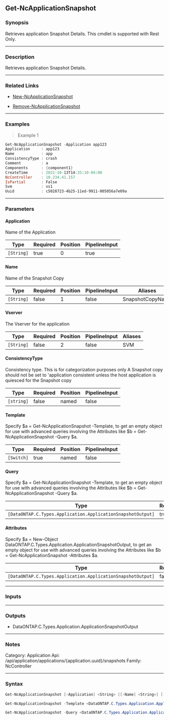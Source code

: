 Get-NcApplicationSnapshot
-------------------------

### Synopsis
Retrieves application Snapshot Details. This cmdlet is supported with Rest Only.

---

### Description

Retrieves application Snapshot Details.

---

### Related Links
* [New-NcApplicationSnapshot](New-NcApplicationSnapshot)

* [Remove-NcApplicationSnapshot](Remove-NcApplicationSnapshot)

---

### Examples
> Example 1

```PowerShell
Get-NcApplicationSnapshot -Application app123
Application     : app123
Name            : app
ConsistencyType : crash
Comment         : a
Components      : {component1}
CreateTime      : 2022-10-13T14:35:10-04:00
NcController    : 10.234.41.157
IsPartial       : False
Svm             : vs1
Uuid            : c5028723-4b25-11ed-9911-005056a7e09a

```

---

### Parameters
#### **Application**
Name of the Application

|Type      |Required|Position|PipelineInput|
|----------|--------|--------|-------------|
|`[String]`|true    |0       |true         |

#### **Name**
Name of the Snapshot Copy

|Type      |Required|Position|PipelineInput|Aliases         |
|----------|--------|--------|-------------|----------------|
|`[String]`|false   |1       |false        |SnapshotCopyName|

#### **Vserver**
The Vserver for the application

|Type      |Required|Position|PipelineInput|Aliases|
|----------|--------|--------|-------------|-------|
|`[String]`|false   |2       |false        |SVM    |

#### **ConsistencyType**
Consistency type. This is for categorization purposes only A Snapshot copy should not be set to 'application consistent unless the host application is quiesced for the Snapshot copy

|Type      |Required|Position|PipelineInput|
|----------|--------|--------|-------------|
|`[string]`|false   |named   |false        |

#### **Template**
Specify $a = Get-NcApplicationSnapshot -Template, to get an empty object for use with advanced queries involving the Attributes like $b = Get-NcApplicationSnapshot -Query $a.

|Type      |Required|Position|PipelineInput|
|----------|--------|--------|-------------|
|`[Switch]`|true    |named   |false        |

#### **Query**
Specify $a = Get-NcApplicationSnapshot -Template, to get an empty object for use with advanced queries involving the Attributes like $b = Get-NcApplicationSnapshot -Query $a.

|Type                                                       |Required|Position|PipelineInput|
|-----------------------------------------------------------|--------|--------|-------------|
|`[DataONTAP.C.Types.Application.ApplicationSnapshotOutput]`|true    |named   |false        |

#### **Attributes**
Specify $a = New-Object DataONTAP.C.Types.Application.ApplicationSnapshotOutput, to get an empty object for use with advanced queries involving the Attributes like $b = Get-NcApplicationSnapshot -Attributes $a.

|Type                                                       |Required|Position|PipelineInput|
|-----------------------------------------------------------|--------|--------|-------------|
|`[DataONTAP.C.Types.Application.ApplicationSnapshotOutput]`|false   |named   |false        |

---

### Inputs

---

### Outputs
* DataONTAP.C.Types.Application.ApplicationSnapshotOutput

---

### Notes
Category: Application
Api: /api/application/applications/{application.uuid}/snapshots
Family: NcController

---

### Syntax
```PowerShell
Get-NcApplicationSnapshot [-Application] <String> [[-Name] <String>] [[-Vserver] <String>] [[-ConsistencyType] <String>] [<CommonParameters>]
```
```PowerShell
Get-NcApplicationSnapshot -Template <DataONTAP.C.Types.Application.ApplicationSnapshotOutput> [<CommonParameters>]
```
```PowerShell
Get-NcApplicationSnapshot -Query <DataONTAP.C.Types.Application.ApplicationSnapshotOutput> [-Attributes <DataONTAP.C.Types.Application.ApplicationSnapshotOutput>] [<CommonParameters>]
```
